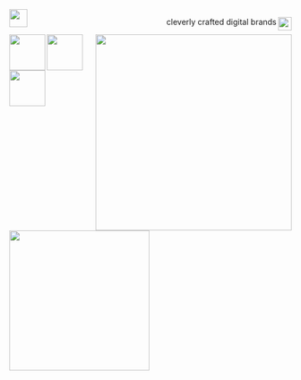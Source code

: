 <img src="https://cdn.clevercanyon.com/assets/brands/c10n/logo-on-light-bgs.svg" style="height:32px;" align="left" />

<p align="right"><img src="https://cdn.clevercanyon.com/assets/uploads/code.gif" style="width:24px;" align="right" />cleverly crafted digital brands</p>

<img src="https://cdn.clevercanyon.com/assets/uploads/github-snake.gif" style="width:350px;" align="right" />
<img src="https://cdn.clevercanyon.com/assets/uploads/typescript.svg" style="width:64px;" align="left" />
<img src="https://cdn.clevercanyon.com/assets/uploads/javascript.svg" style="width:64px;" align="left" />
<img src="https://cdn.clevercanyon.com/assets/uploads/nodejs.svg" style="width:64px;" align="left" />
<img src="https://cdn.clevercanyon.com/assets/uploads/manufacturetocat.png" style="width:250px;" align="left" />
